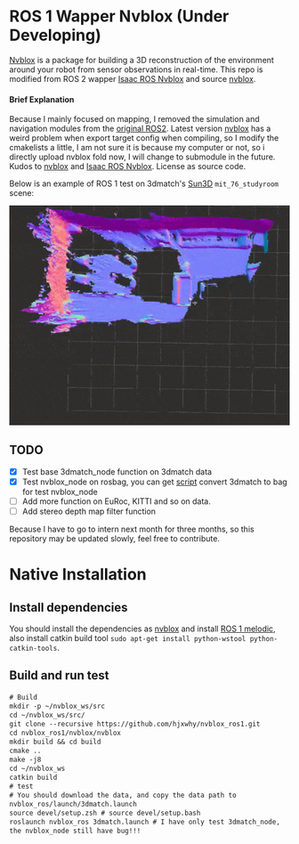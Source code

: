 # ROS 1 Wapper Nvblox (Under Developing)

[Nvblox](https://github.com/nvidia-isaac/nvblox) is a package for building a 3D reconstruction of the environment around your robot from sensor observations in real-time. This repo is modified from ROS 2 wapper [Isaac ROS Nvblox](https://github.com/NVIDIA-ISAAC-ROS/isaac_ros_nvblox) and source [nvblox](https://github.com/nvidia-isaac/nvblox). 

#### Brief Explanation

Because I mainly focused on mapping, I removed the simulation and navigation modules from the [original ROS2](https://github.com/NVIDIA-ISAAC-ROS/isaac_ros_nvblox). Latest version [nvblox](https://github.com/nvidia-isaac/nvblox) has a weird problem when export target config when compiling, so I modify the cmakelists a little, I am not sure it is because my computer or not, so i directly upload nvblox fold now,  I will change to submodule in the future. Kudos to [nvblox](https://github.com/nvidia-isaac/nvblox) and [Isaac ROS Nvblox](https://github.com/NVIDIA-ISAAC-ROS/isaac_ros_nvblox). License as source code.

Below is an example of ROS 1 test on 3dmatch's [Sun3D](http://sun3d.cs.princeton.edu/) `mit_76_studyroom` scene:

<div align="center"><img src="media/3dmatch_demo.gif" width=800px/></div>



## TODO

- [x] Test base 3dmatch_node function on 3dmatch data
- [x] Test nvblox_node  on rosbag, you can get [script](https://drive.google.com/file/d/1nmj--czrhsxtP2iAJJb0XnJI5d2ImNZz/view?usp=sharing) convert 3dmatch to bag for test nvblox_node
- [ ] Add more function on EuRoc, KITTI and so on data.
- [ ] Add stereo depth map filter function

Because I have to go to intern next month for three months, so this repository may be updated slowly, feel free to contribute.

# Native Installation

## Install dependencies

You should install the dependencies as [nvblox](https://github.com/nvidia-isaac/nvblox) and install [ROS 1 melodic](http://wiki.ros.org/melodic/Installation/Ubuntu), also install catkin build tool `sudo apt-get install python-wstool python-catkin-tools`.

## Build and run test

```
# Build
mkdir -p ~/nvblox_ws/src
cd ~/nvblox_ws/src/
git clone --recursive https://github.com/hjxwhy/nvblox_ros1.git
cd nvblox_ros1/nvblox/nvblox
mkdir build && cd build
cmake ..
make -j8
cd ~/nvblox_ws
catkin build
# test
# You should download the data, and copy the data path to nvblox_ros/launch/3dmatch.launch
source devel/setup.zsh # source devel/setup.bash
roslaunch nvblox_ros 3dmatch.launch # I have only test 3dmatch_node, the nvblox_node still have bug!!!
```

